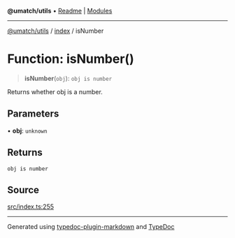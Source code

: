 **@umatch/utils** • [Readme](../../index.md) \| [Modules](../../modules.md)

***

[@umatch/utils](../../modules.md) / [index](../index.md) / isNumber

# Function: isNumber()

> **isNumber**(`obj`): `obj is number`

Returns whether obj is a number.

## Parameters

• **obj**: `unknown`

## Returns

`obj is number`

## Source

[src/index.ts:255](https://github.com/umatch-oficial/utils/blob/7d512db/src/index.ts#L255)

***

Generated using [typedoc-plugin-markdown](https://www.npmjs.com/package/typedoc-plugin-markdown) and [TypeDoc](https://typedoc.org/)
